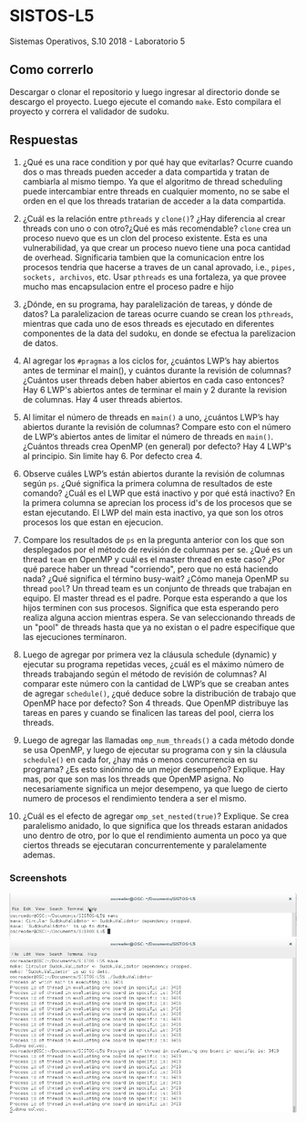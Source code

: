 # SISTOS-L5
Sistemas Operativos, S.10 2018 - Laboratorio 5

## Como correrlo
Descargar o clonar el repositorio y luego ingresar al directorio donde se descargo el proyecto. Luego ejecute el comando ```make```. Esto compilara el proyecto y correra el validador de sudoku.

## Respuestas
1. ¿Qué es una race condition y por qué hay que evitarlas? Ocurre cuando dos o mas threads pueden acceder a data compartida y tratan de cambiarla al mismo tiempo. Ya que el algoritmo de thread scheduling puede intercambiar entre threads en cualquier momento, no se sabe el orden en el que los threads tratarian de acceder a la data compartida.

2. ¿Cuál es la relación entre ```pthreads``` y ```clone()```? ¿Hay diferencia al crear threads con uno o con otro?¿Qué es más recomendable? ```clone``` crea un proceso nuevo que es un clon del proceso existente. Esta es una vulnerabilidad, ya que crear un proceso nuevo tiene una poca cantidad de overhead. Significaria tambien que la comunicacion entre los procesos tendria que hacerse a traves de un canal aprovado, i.e., ```pipes, sockets, archivos```, etc. Usar ```pthreads``` es una fortaleza, ya que provee mucho mas encapsulacion entre el proceso padre e hijo

3. ¿Dónde, en su programa, hay paralelización de tareas, y dónde de datos? La paralelizacion de tareas ocurre cuando se crean los ```pthreads```, mientras que cada uno de esos threads es ejecutado en diferentes componentes de la data del sudoku, en donde se efectua la parelizacion de datos.

4. Al  agregar  los ```#pragmas```  a  los  ciclos for,  ¿cuántos  LWP’s hay  abiertos  antes  de  terminar  el main(), y cuántos durante la revisión de columnas? ¿Cuántos user threads deben haber abiertos en cada caso entonces? Hay 6 LWP's abiertos antes de terminar el main y 2 durante la revision de columnas. Hay 4 user threads abiertos.

5. Al limitar el número de threads en ```main()``` a uno, ¿cuántos LWP’s hay abiertos durante la revisión de columnas? Compare esto con el número de LWP’s abiertos antes de limitar el  número  de threads en ```main()```. ¿Cuántos threads crea OpenMP (en general) por defecto?  Hay 4 LWP's al principio. Sin limite hay 6. Por defecto crea 4.

6. Observe cuáles LWP’s están abiertos durante la revisión de columnas según ```ps```. ¿Qué significa la primera columna de  resultados de  este comando? ¿Cuál es  el LWP que  está inactivo y por qué está inactivo? En la primera columna se aprecian los process id's de los procesos que se estan ejecutando. El LWP del main esta inactivo, ya que son los otros procesos los que estan en ejecucion.

7. Compare los resultados de ```ps``` en la pregunta anterior con los que son desplegados por el método de revisión de columnas per se. ¿Qué es un thread ```team``` en OpenMP y cuál es el master thread en  este caso? ¿Por  qué  parece  haber  un thread "corriendo", pero que  no  está  haciendo  nada? ¿Qué significa el término busy-wait? ¿Cómo maneja OpenMP su thread ```pool```? Un thread team es un conjunto de threads que trabajan en equipo. El master thread es el padre. Porque esta esperando a que los hijos terminen con sus procesos. Significa que esta esperando pero realiza alguna accion mientras espera. Se van seleccionando threads de un "pool" de threads hasta que ya no existan o el padre especifique que las ejecuciones terminaron.

8. Luego  de  agregar por  primera  vez la  cláusula schedule (dynamic) y  ejecutar  su  programa repetidas veces, ¿cuál es el máximo número de threads trabajando según el método de revisión de columnas? Al comparar este número con la cantidad de LWP’s que se creaban antes de agregar ```schedule()```, ¿qué deduce sobre la distribución de trabajo que OpenMP hace por defecto? Son 4 threads. Que OpenMP distribuye las tareas en pares y cuando se finalicen las tareas del pool, cierra los threads.

9. Luego de agregar las llamadas ```omp_num_threads()``` a cada método donde se usa OpenMP, y luego  de ejecutar  su  programa  con  y  sin  la  cláusula ```schedule()``` en  cada for,  ¿hay  más  o menos concurrencia en su programa? ¿Es esto sinónimo de un mejor desempeño? Explique. Hay mas, por que son mas los threads que OpenMP asigna. No necesariamente significa un mejor desempeno, ya que luego de cierto numero de procesos el rendimiento tendera a ser el mismo.

10. ¿Cuál es el efecto de agregar ```omp_set_nested(true)```? Explique. Se crea paralelismo anidado, lo que significa que los threads estaran anidados uno dentro de otro, por lo que el rendimiento aumenta un poco ya que ciertos threads se ejecutaran concurrentemente y paralelamente ademas.

### Screenshots
![1](https://github.com/gbrolo/SISTOS-L5/blob/master/img/1.PNG)
![2](https://github.com/gbrolo/SISTOS-L5/blob/master/img/2.PNG)
